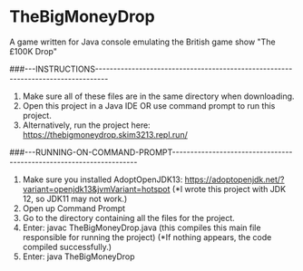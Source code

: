# TheBigMoneyDrop
A game written for Java console emulating the British game show "The £100K Drop"

###---INSTRUCTIONS---------------------------------------------------------------------------------
1) Make sure all of these files are in the same directory when downloading.
2) Open this project in a Java IDE OR use command prompt to run this project.
3) Alternatively, run the project here: https://thebigmoneydrop.skim3213.repl.run/

###---RUNNING-ON-COMMAND-PROMPT--------------------------------------------------------------------
1) Make sure you installed AdoptOpenJDK13: https://adoptopenjdk.net/?variant=openjdk13&jvmVariant=hotspot
    (*I wrote this project with JDK 12, so JDK11 may not work.)
2) Open up Command Prompt
3) Go to the directory containing all the files for the project.
4) Enter: javac TheBigMoneyDrop.java (this compiles this main file responsible for running the project)
    (*If nothing appears, the code compiled successfully.)
5) Enter: java TheBigMoneyDrop
